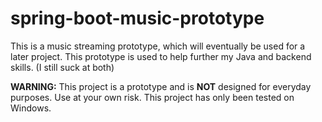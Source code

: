 # spring-boot-music-prototype

This is a music streaming prototype, which will eventually be used for a later project. This prototype is used to help further my Java and backend skills. (I still suck at both)

**WARNING:** This project is a prototype and is __NOT__ designed for everyday purposes. Use at your own risk. This project has only been tested on Windows.
